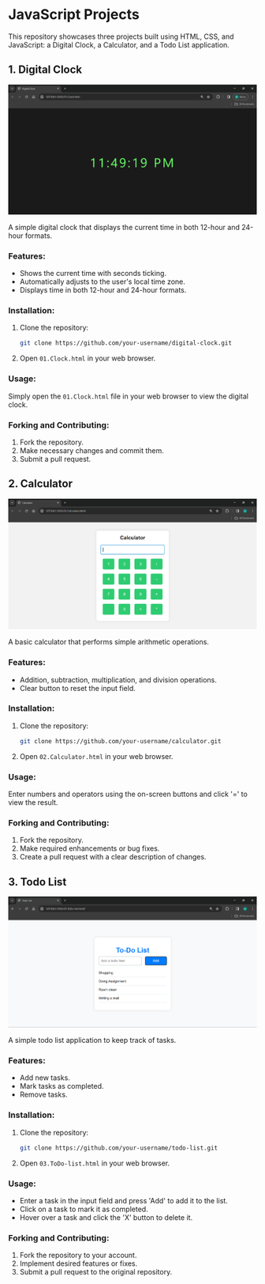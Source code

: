 # JavaScript Projects

This repository showcases three projects built using HTML, CSS, and JavaScript: a Digital Clock, a Calculator, and a Todo List application.

## 1. Digital Clock

![Digital Clock](./Snapshots/Clock.png)

A simple digital clock that displays the current time in both 12-hour and 24-hour formats.

### Features:
- Shows the current time with seconds ticking.
- Automatically adjusts to the user's local time zone.
- Displays time in both 12-hour and 24-hour formats.

### Installation:
1. Clone the repository:
    ```bash
    git clone https://github.com/your-username/digital-clock.git
    ```
2. Open `01.Clock.html` in your web browser.

### Usage:
Simply open the `01.Clock.html` file in your web browser to view the digital clock.

### Forking and Contributing:
1. Fork the repository.
2. Make necessary changes and commit them.
3. Submit a pull request.

## 2. Calculator

![Calculator](./Snapshots/Calculator.png)

A basic calculator that performs simple arithmetic operations.

### Features:
- Addition, subtraction, multiplication, and division operations.
- Clear button to reset the input field.

### Installation:
1. Clone the repository:
    ```bash
    git clone https://github.com/your-username/calculator.git
    ```
2. Open `02.Calculator.html` in your web browser.

### Usage:
Enter numbers and operators using the on-screen buttons and click '=' to view the result.

### Forking and Contributing:
1. Fork the repository.
2. Make required enhancements or bug fixes.
3. Create a pull request with a clear description of changes.

## 3. Todo List

![Todo List](./Snapshots/Todo-list.png)

A simple todo list application to keep track of tasks.

### Features:
- Add new tasks.
- Mark tasks as completed.
- Remove tasks.

### Installation:
1. Clone the repository:
    ```bash
    git clone https://github.com/your-username/todo-list.git
    ```
2. Open `03.ToDo-list.html` in your web browser.

### Usage:
- Enter a task in the input field and press 'Add' to add it to the list.
- Click on a task to mark it as completed.
- Hover over a task and click the 'X' button to delete it.

### Forking and Contributing:
1. Fork the repository to your account.
2. Implement desired features or fixes.
3. Submit a pull request to the original repository.